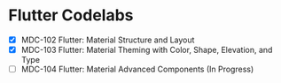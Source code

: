 # Flutter Codelabs

- [x] MDC-102 Flutter: Material Structure and Layout
- [x] MDC-103 Flutter: Material Theming with Color, Shape, Elevation, and Type
- [ ] MDC-104 Flutter: Material Advanced Components (In Progress)

